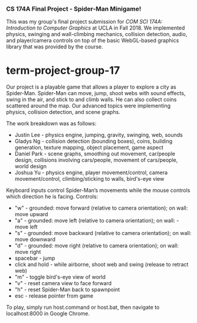 ### CS 174A Final Project - Spider-Man Minigame!

This was my group's final project submission for *COM SCI 174A: Introduction to Computer Graphics* at UCLA in Fall 2018. We implemented physics, swinging and wall-climbing mechanics, collision detection, audio, and player/camera controls on top of the basic WebGL-based graphics library that was provided by the course.

# term-project-group-17

Our project is a playable game that allows a player to explore a city as Spider-Man. 
Spider-Man can move, jump, shoot webs with sound effects, swing in the air, and stick to and climb walls. 
He can also collect coins scattered around the map. 
Our advanced topics were implementing physics, collision detection, and scene graphs.

The work breakdown was as follows: 
 - Justin Lee - physics engine, jumping, gravity, swinging, web, sounds
 - Gladys Ng - collision detection (bounding boxes), coins, building generation, texture mapping, object placement, game aspect
 - Daniel Park - scene graphs, smoothing out movement, car/people design, collisions involving cars/people, movement of cars/people, world design
 - Joshua Yu - physics engine, player movement/control, camera movement/control, climbing/sticking to walls, bird's-eye view

Keyboard inputs control Spider-Man’s movements while the mouse controls which direction he is facing. Controls:
    
 - "w" - grounded: move forward (relative to camera orientation); on wall: move upward
 - "a" - grounded: move left (relative to camera orientation); on wall: - move left
 - "s" - grounded: move backward (relative to camera orientation); on wall: move downward
 - "d" - grounded: move right (relative to camera orientation); on wall: move right
 - spacebar - jump
 - click and hold - while airborne, shoot web and swing (release to retract web)
 - "m" - toggle bird's-eye view of world
 - "v" - reset camera view to face forward
 - "h" - reset Spider-Man back to spawnpoint
 - esc - release pointer from game

To play, simply run host.command or host.bat, then navigate to localhost:8000 in Google Chrome.
